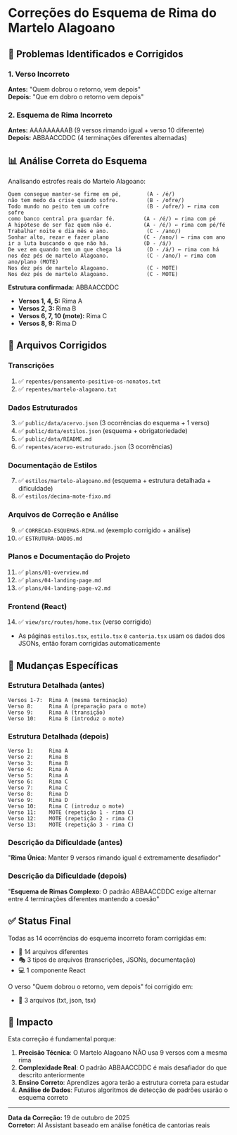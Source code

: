 # Correções do Esquema de Rima do Martelo Alagoano

## 🎯 Problemas Identificados e Corrigidos

### 1. Verso Incorreto
**Antes:** "Quem dobrou o retorno, vem depois"  
**Depois:** "Que em dobro o retorno vem depois"

### 2. Esquema de Rima Incorreto
**Antes:** AAAAAAAAAB (9 versos rimando igual + verso 10 diferente)  
**Depois:** ABBAACCDDC (4 terminações diferentes alternadas)

## 📊 Análise Correta do Esquema

Analisando estrofes reais do Martelo Alagoano:

```
Quem consegue manter-se firme em pé,        (A - /é/)
não tem medo da crise quando sofre.         (B - /ofre/)
Todo mundo no peito tem um cofre            (B - /ofre/) ← rima com sofre
como banco central pra guardar fé.         (A - /é/) ← rima com pé
A hipótese de ser faz quem não é.          (A - /é/) ← rima com pé/fé
Trabalhar noite e dia mês e ano.            (C - /ano/)
Sonhar alto, rezar e fazer plano           (C - /ano/) ← rima com ano
ir a luta buscando o que não há.           (D - /á/)
De vez em quando tem um que chega lá        (D - /á/) ← rima com há
nos dez pés de martelo Alagoano.            (C - /ano/) ← rima com ano/plano (MOTE)
Nos dez pés de martelo Alagoano.            (C - MOTE)
Nos dez pés de martelo Alagoano.            (C - MOTE)
```

**Estrutura confirmada:** ABBAACCDDC

- **Versos 1, 4, 5:** Rima A
- **Versos 2, 3:** Rima B
- **Versos 6, 7, 10 (mote):** Rima C
- **Versos 8, 9:** Rima D

## 📁 Arquivos Corrigidos

### Transcrições
1. ✅ `repentes/pensamento-positivo-os-nonatos.txt`
2. ✅ `repentes/martelo-alagoano.txt`

### Dados Estruturados
3. ✅ `public/data/acervo.json` (3 ocorrências do esquema + 1 verso)
4. ✅ `public/data/estilos.json` (esquema + obrigatoriedade)
5. ✅ `public/data/README.md`
6. ✅ `repentes/acervo-estruturado.json` (3 ocorrências)

### Documentação de Estilos
7. ✅ `estilos/martelo-alagoano.md` (esquema + estrutura detalhada + dificuldade)
8. ✅ `estilos/decima-mote-fixo.md`

### Arquivos de Correção e Análise
9. ✅ `CORRECAO-ESQUEMAS-RIMA.md` (exemplo corrigido + análise)
10. ✅ `ESTRUTURA-DADOS.md`

### Planos e Documentação do Projeto
11. ✅ `plans/01-overview.md`
12. ✅ `plans/04-landing-page.md`
13. ✅ `plans/04-landing-page-v2.md`

### Frontend (React)
14. ✅ `view/src/routes/home.tsx` (verso corrigido)
- As páginas `estilos.tsx`, `estilo.tsx` e `cantoria.tsx` usam os dados dos JSONs, então foram corrigidas automaticamente

## 📝 Mudanças Específicas

### Estrutura Detalhada (antes)
```
Versos 1-7:  Rima A (mesma terminação)
Verso 8:     Rima A (preparação para o mote)
Verso 9:     Rima A (transição)
Verso 10:    Rima B (introduz o mote)
```

### Estrutura Detalhada (depois)
```
Verso 1:     Rima A
Verso 2:     Rima B
Verso 3:     Rima B
Verso 4:     Rima A
Verso 5:     Rima A
Verso 6:     Rima C
Verso 7:     Rima C
Verso 8:     Rima D
Verso 9:     Rima D
Verso 10:    Rima C (introduz o mote)
Verso 11:    MOTE (repetição 1 - rima C)
Verso 12:    MOTE (repetição 2 - rima C)
Verso 13:    MOTE (repetição 3 - rima C)
```

### Descrição da Dificuldade (antes)
"**Rima Única**: Manter 9 versos rimando igual é extremamente desafiador"

### Descrição da Dificuldade (depois)
"**Esquema de Rimas Complexo**: O padrão ABBAACCDDC exige alternar entre 4 terminações diferentes mantendo a coesão"

## ✅ Status Final

Todas as 14 ocorrências do esquema incorreto foram corrigidas em:
- 📄 14 arquivos diferentes
- 🎭 3 tipos de arquivos (transcrições, JSONs, documentação)
- 💻 1 componente React

O verso "Quem dobrou o retorno, vem depois" foi corrigido em:
- 📄 3 arquivos (txt, json, tsx)

## 🎵 Impacto

Esta correção é fundamental porque:
1. **Precisão Técnica**: O Martelo Alagoano NÃO usa 9 versos com a mesma rima
2. **Complexidade Real**: O padrão ABBAACCDDC é mais desafiador do que descrito anteriormente
3. **Ensino Correto**: Aprendizes agora terão a estrutura correta para estudar
4. **Análise de Dados**: Futuros algoritmos de detecção de padrões usarão o esquema correto

---

**Data da Correção:** 19 de outubro de 2025  
**Corretor:** AI Assistant baseado em análise fonética de cantorias reais



